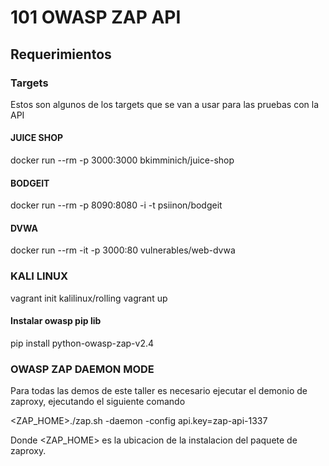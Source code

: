 # 101 OWASP ZAP API

## Requerimientos 

### Targets

Estos son algunos de los targets que se van a usar para las pruebas con la API

#### JUICE SHOP
docker run --rm -p 3000:3000 bkimminich/juice-shop

#### BODGEIT
docker run --rm -p 8090:8080 -i -t psiinon/bodgeit

#### DVWA
docker run --rm -it -p 3000:80 vulnerables/web-dvwa


### KALI LINUX

vagrant init kalilinux/rolling
vagrant up

#### Instalar owasp pip lib

pip install python-owasp-zap-v2.4


### OWASP ZAP DAEMON MODE

Para todas las demos de este taller es necesario ejecutar el demonio de zaproxy, ejecutando el siguiente comando

<ZAP_HOME>./zap.sh -daemon -config api.key=zap-api-1337

Donde <ZAP_HOME> es la ubicacion de la instalacion del paquete de zaproxy.